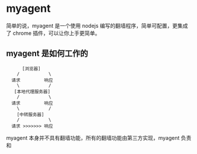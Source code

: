 # myagent

简单的说，myagent 是一个使用 nodejs 编写的翻墙程序，简单可配置，更集成了 chrome 插件，可以让你上手更简单。

## myagent 是如何工作的
```
      [浏览器]
    /           \
  请求         响应
    \           /
   [本地代理服务器]
    /           \
  请求         响应
    \           /
    [中转服务器]
    /           \
  请求 >>>>>>> 响应
```

myagent 本身并不具有翻墙功能，所有的翻墙功能由第三方实现，myagent 负责和